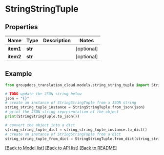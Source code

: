 # StringStringTuple


## Properties

Name | Type | Description | Notes
------------ | ------------- | ------------- | -------------
**item1** | **str** |  | [optional] 
**item2** | **str** |  | [optional] 

## Example

```python
from groupdocs_translation_cloud.models.string_string_tuple import StringStringTuple

# TODO update the JSON string below
json = "{}"
# create an instance of StringStringTuple from a JSON string
string_string_tuple_instance = StringStringTuple.from_json(json)
# print the JSON string representation of the object
print(StringStringTuple.to_json())

# convert the object into a dict
string_string_tuple_dict = string_string_tuple_instance.to_dict()
# create an instance of StringStringTuple from a dict
string_string_tuple_from_dict = StringStringTuple.from_dict(string_string_tuple_dict)
```
[[Back to Model list]](../README.md#documentation-for-models) [[Back to API list]](../README.md#documentation-for-api-endpoints) [[Back to README]](../README.md)


